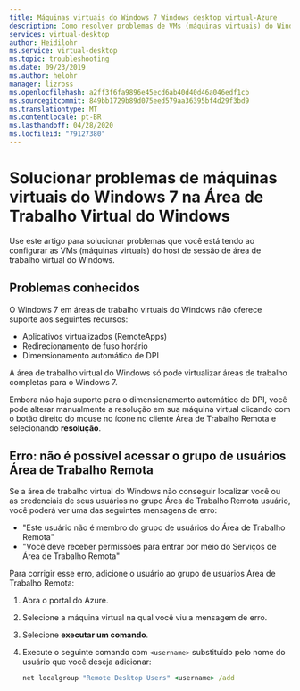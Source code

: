 ```yaml
---
title: Máquinas virtuais do Windows 7 Windows desktop virtual-Azure
description: Como resolver problemas de VMs (máquinas virtuais) do Windows 7 em um ambiente de área de trabalho virtual do Windows.
services: virtual-desktop
author: Heidilohr
ms.service: virtual-desktop
ms.topic: troubleshooting
ms.date: 09/23/2019
ms.author: helohr
manager: lizross
ms.openlocfilehash: a2ff3f6fa9896e45ecd6ab40d40d46a046edf1cb
ms.sourcegitcommit: 849bb1729b89d075eed579aa36395bf4d29f3bd9
ms.translationtype: MT
ms.contentlocale: pt-BR
ms.lasthandoff: 04/28/2020
ms.locfileid: "79127380"
---
```

# <a name="troubleshoot-windows-7-virtual-machines-in-windows-virtual-desktop"></a>Solucionar problemas de máquinas virtuais do Windows 7 na Área de Trabalho Virtual do Windows

Use este artigo para solucionar problemas que você está tendo ao configurar as VMs (máquinas virtuais) do host de sessão de área de trabalho virtual do Windows.

## <a name="known-issues"></a>Problemas conhecidos

O Windows 7 em áreas de trabalho virtuais do Windows não oferece suporte aos seguintes recursos:

- Aplicativos virtualizados (RemoteApps)
- Redirecionamento de fuso horário
- Dimensionamento automático de DPI

A área de trabalho virtual do Windows só pode virtualizar áreas de trabalho completas para o Windows 7.

Embora não haja suporte para o dimensionamento automático de DPI, você pode alterar manualmente a resolução em sua máquina virtual clicando com o botão direito do mouse no ícone no cliente Área de Trabalho Remota e selecionando **resolução**.

## <a name="error-cant-access-the-remote-desktop-user-group"></a>Erro: não é possível acessar o grupo de usuários Área de Trabalho Remota

Se a área de trabalho virtual do Windows não conseguir localizar você ou as credenciais de seus usuários no grupo Área de Trabalho Remota usuário, você poderá ver uma das seguintes mensagens de erro:

- "Este usuário não é membro do grupo de usuários do Área de Trabalho Remota"
- "Você deve receber permissões para entrar por meio do Serviços de Área de Trabalho Remota"

Para corrigir esse erro, adicione o usuário ao grupo de usuários Área de Trabalho Remota:

1. Abra o portal do Azure.
2. Selecione a máquina virtual na qual você viu a mensagem de erro.
3. Selecione **executar um comando**.
4. Execute o seguinte comando com `<username>` substituído pelo nome do usuário que você deseja adicionar:
   
   ```cmd
   net localgroup "Remote Desktop Users" <username> /add
   ```